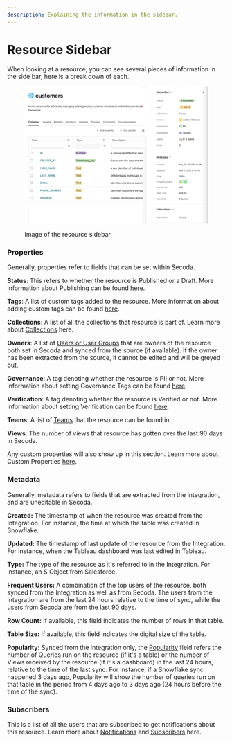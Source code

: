 ```yaml
---
description: Explaining the information in the sidebar.
---
```


# Resource Sidebar

When looking at a resource, you can see several pieces of information in the side bar, here is a break down of each.&#x20;

<figure><img src="../.gitbook/assets/Screen Shot 2023-11-24 at 3.29.42 PM.png" alt=""><figcaption><p>Image of the resource sidebar</p></figcaption></figure>

### Properties

Generally, properties refer to fields that can be set within Secoda.&#x20;

**Status**: This refers to whether the resource is Published or a Draft. More information about Publishing can be found [here](../getting-started/secoda-as-an-admin/add-documentation/publishing.md).

**Tags**: A list of custom tags added to the resource. More information about adding custom tags can be found [here](tags/custom-tags.md).

**Collections**: A list of all the collections that resource is part of. Learn more about [Collections](../features/collections-1.md) here.&#x20;

**Owners**: A list of [Users or User Groups](../user-management/) that are owners of the resource both set in Secoda and synced from the source (if available). If the owner has been extracted from the source, it cannot be edited and will be greyed out.&#x20;

**Governance**: A tag denoting whether the resource is PII or not. More information about setting Governance Tags can be found [here](../best-practices/data-governance.md).

**Verification**: A tag denoting whether the resource is Verified or not. More information about setting Verification can be found [here](tags/verified-tag.md).

**Teams**: A list of [Teams](../user-management/teams.md) that the resource can be found in.&#x20;

**Views**: The number of views that resource has gotten over the last 90 days in Secoda.&#x20;

Any custom properties will also show up in this section. Learn more about Custom Properties [here](adding-custom-properties.md).&#x20;

### Metadata

Generally, metadata refers to fields that are extracted from the integration, and are uneditable in Secoda.&#x20;

**Created:** The timestamp of when the resource was created from the Integration. For instance, the time at which the table was created in Snowflake.

**Updated:** The timestamp of last update of the resource from the Integration. For instance, when the Tableau dashboard was last edited in Tableau.&#x20;

**Type:** The type of the resource as it's referred to in the Integration. For instance, an S Object from Salesforce.&#x20;

**Frequent Users:** A combination of the top users of the resource, both synced from the Integration as well as from Secoda. The users from the integration are from the last 24 hours relative to the time of sync, while the users from Secoda are from the last 90 days.&#x20;

**Row Count:** If available, this field indicates the number of rows in that table.&#x20;

**Table Size:** If available, this field indicates the digital size of the table.

**Popularity:** Synced from the integration only, the [Popularity](../features/popularity.md) field refers the number of Queries run on the resource (if it's a table) or the number of Views received by the resource (if it's a dashboard) in the last 24 hours, relative to the time of the last sync. For instance, if a Snowflake sync happened 3 days ago, Popularity will show the number of queries run on that table in the period from 4 days ago to 3 days ago (24 hours before the time of the sync).&#x20;

### Subscribers

This is a list of all the users that are subscribed to get notifications about this resource. Learn more about [Notifications](../features/notifications.md) and [Subscribers](resource-sidebar.md#subscribers) here.&#x20;
